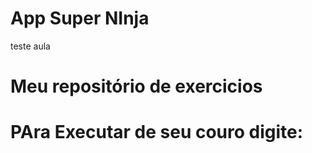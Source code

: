 # App Super NInja
teste aula
# Meu repositório de exercicios 
# PAra Executar de seu couro digite:

